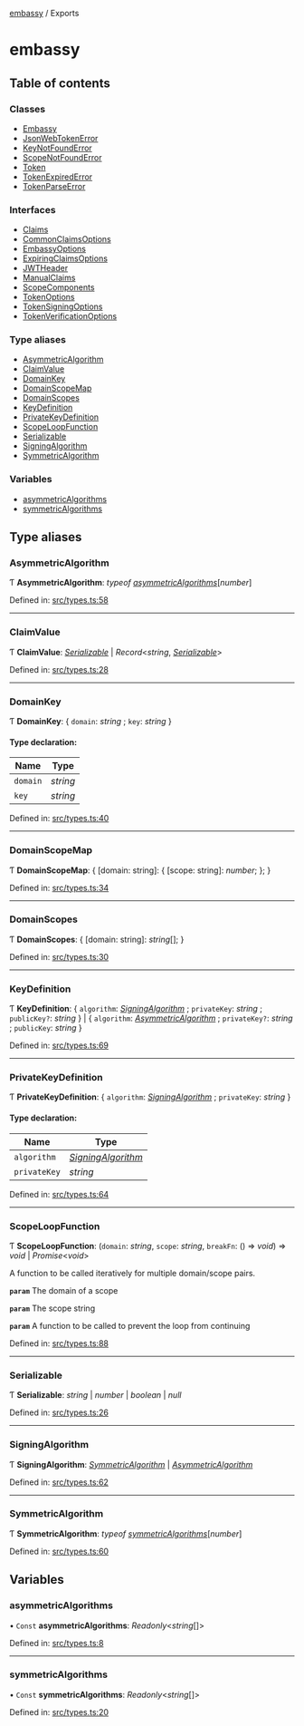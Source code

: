 [embassy](README.md) / Exports

# embassy

## Table of contents

### Classes

- [Embassy](classes/embassy.md)
- [JsonWebTokenError](classes/jsonwebtokenerror.md)
- [KeyNotFoundError](classes/keynotfounderror.md)
- [ScopeNotFoundError](classes/scopenotfounderror.md)
- [Token](classes/token.md)
- [TokenExpiredError](classes/tokenexpirederror.md)
- [TokenParseError](classes/tokenparseerror.md)

### Interfaces

- [Claims](interfaces/claims.md)
- [CommonClaimsOptions](interfaces/commonclaimsoptions.md)
- [EmbassyOptions](interfaces/embassyoptions.md)
- [ExpiringClaimsOptions](interfaces/expiringclaimsoptions.md)
- [JWTHeader](interfaces/jwtheader.md)
- [ManualClaims](interfaces/manualclaims.md)
- [ScopeComponents](interfaces/scopecomponents.md)
- [TokenOptions](interfaces/tokenoptions.md)
- [TokenSigningOptions](interfaces/tokensigningoptions.md)
- [TokenVerificationOptions](interfaces/tokenverificationoptions.md)

### Type aliases

- [AsymmetricAlgorithm](modules.md#asymmetricalgorithm)
- [ClaimValue](modules.md#claimvalue)
- [DomainKey](modules.md#domainkey)
- [DomainScopeMap](modules.md#domainscopemap)
- [DomainScopes](modules.md#domainscopes)
- [KeyDefinition](modules.md#keydefinition)
- [PrivateKeyDefinition](modules.md#privatekeydefinition)
- [ScopeLoopFunction](modules.md#scopeloopfunction)
- [Serializable](modules.md#serializable)
- [SigningAlgorithm](modules.md#signingalgorithm)
- [SymmetricAlgorithm](modules.md#symmetricalgorithm)

### Variables

- [asymmetricAlgorithms](modules.md#asymmetricalgorithms)
- [symmetricAlgorithms](modules.md#symmetricalgorithms)

## Type aliases

### AsymmetricAlgorithm

Ƭ **AsymmetricAlgorithm**: *typeof* [*asymmetricAlgorithms*](modules.md#asymmetricalgorithms)[*number*]

Defined in: [src/types.ts:58](https://github.com/TomFrost/Embassy/blob/af56526/src/types.ts#L58)

___

### ClaimValue

Ƭ **ClaimValue**: [*Serializable*](modules.md#serializable) \| *Record*<*string*, [*Serializable*](modules.md#serializable)\>

Defined in: [src/types.ts:28](https://github.com/TomFrost/Embassy/blob/af56526/src/types.ts#L28)

___

### DomainKey

Ƭ **DomainKey**: { `domain`: *string* ; `key`: *string*  }

#### Type declaration:

Name | Type |
------ | ------ |
`domain` | *string* |
`key` | *string* |

Defined in: [src/types.ts:40](https://github.com/TomFrost/Embassy/blob/af56526/src/types.ts#L40)

___

### DomainScopeMap

Ƭ **DomainScopeMap**: { [domain: string]: { [scope: string]: *number*;  };  }

Defined in: [src/types.ts:34](https://github.com/TomFrost/Embassy/blob/af56526/src/types.ts#L34)

___

### DomainScopes

Ƭ **DomainScopes**: { [domain: string]: *string*[];  }

Defined in: [src/types.ts:30](https://github.com/TomFrost/Embassy/blob/af56526/src/types.ts#L30)

___

### KeyDefinition

Ƭ **KeyDefinition**: { `algorithm`: [*SigningAlgorithm*](modules.md#signingalgorithm) ; `privateKey`: *string* ; `publicKey?`: *string*  } \| { `algorithm`: [*AsymmetricAlgorithm*](modules.md#asymmetricalgorithm) ; `privateKey?`: *string* ; `publicKey`: *string*  }

Defined in: [src/types.ts:69](https://github.com/TomFrost/Embassy/blob/af56526/src/types.ts#L69)

___

### PrivateKeyDefinition

Ƭ **PrivateKeyDefinition**: { `algorithm`: [*SigningAlgorithm*](modules.md#signingalgorithm) ; `privateKey`: *string*  }

#### Type declaration:

Name | Type |
------ | ------ |
`algorithm` | [*SigningAlgorithm*](modules.md#signingalgorithm) |
`privateKey` | *string* |

Defined in: [src/types.ts:64](https://github.com/TomFrost/Embassy/blob/af56526/src/types.ts#L64)

___

### ScopeLoopFunction

Ƭ **ScopeLoopFunction**: (`domain`: *string*, `scope`: *string*, `breakFn`: () => *void*) => *void* \| *Promise*<*void*\>

A function to be called iteratively for multiple domain/scope pairs.

**`param`** The domain of a scope

**`param`** The scope string

**`param`** A function to be called to prevent the loop from continuing

Defined in: [src/types.ts:88](https://github.com/TomFrost/Embassy/blob/af56526/src/types.ts#L88)

___

### Serializable

Ƭ **Serializable**: *string* \| *number* \| *boolean* \| *null*

Defined in: [src/types.ts:26](https://github.com/TomFrost/Embassy/blob/af56526/src/types.ts#L26)

___

### SigningAlgorithm

Ƭ **SigningAlgorithm**: [*SymmetricAlgorithm*](modules.md#symmetricalgorithm) \| [*AsymmetricAlgorithm*](modules.md#asymmetricalgorithm)

Defined in: [src/types.ts:62](https://github.com/TomFrost/Embassy/blob/af56526/src/types.ts#L62)

___

### SymmetricAlgorithm

Ƭ **SymmetricAlgorithm**: *typeof* [*symmetricAlgorithms*](modules.md#symmetricalgorithms)[*number*]

Defined in: [src/types.ts:60](https://github.com/TomFrost/Embassy/blob/af56526/src/types.ts#L60)

## Variables

### asymmetricAlgorithms

• `Const` **asymmetricAlgorithms**: *Readonly*<*string*[]\>

Defined in: [src/types.ts:8](https://github.com/TomFrost/Embassy/blob/af56526/src/types.ts#L8)

___

### symmetricAlgorithms

• `Const` **symmetricAlgorithms**: *Readonly*<*string*[]\>

Defined in: [src/types.ts:20](https://github.com/TomFrost/Embassy/blob/af56526/src/types.ts#L20)
